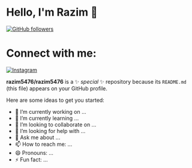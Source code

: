 

# Hello, I'm Razim 👋

[![GitHub followers](https://img.shields.io/github/followers/razim?style=social)](https://github.com/razim)

# Connect with me:

[![Instagram](https://img.shields.io/badge/Instagram-_.raazziim._-purple?style=for-the-badge&logo=instagram&logoColor=white)](https://www.instagram.com/_.raazziim._/)

**razim5476/razim5476** is a ✨ _special_ ✨ repository because its `README.md` (this file) appears on your GitHub profile.

Here are some ideas to get you started:

- 🔭 I’m currently working on ...
- 🌱 I’m currently learning ...
- 👯 I’m looking to collaborate on ...
- 🤔 I’m looking for help with ...
- 💬 Ask me about ...
- 📫 How to reach me: ...
- 😄 Pronouns: ...
- ⚡ Fun fact: ...

